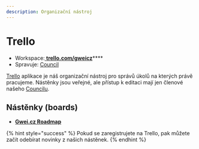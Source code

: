 ```yaml
---
description: Organizační nástroj
---
```


# Trello

* Workspace:[ **trello.com/gweicz**](https://trello.com/gweicz)****
* Spravuje: [Council](../council/)

[Trello](http://trello.com) aplikace je náš organizační nástroj pro správů úkolů na kterých právě pracujeme. Nástěnky jsou veřejné, ale přístup k editaci mají jen členové našeho [Councilu](../council/).

## Nástěnky (boards)

* ****[**Gwei.cz Roadmap**](https://trello.com/b/gSsVSEHO/gweicz-roadmap)****

{% hint style="success" %}
Pokud se zaregistrujete na Trello, pak můžete začít odebírat novinky z našich nástěnek.
{% endhint %}

